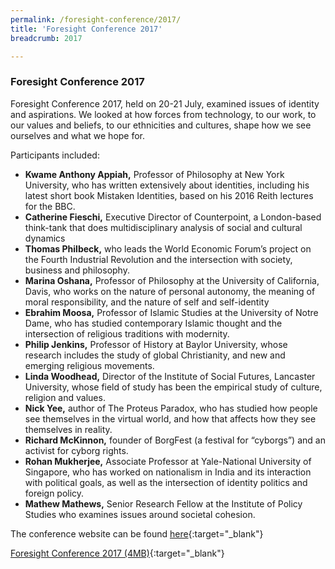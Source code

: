 ```yaml
---
permalink: /foresight-conference/2017/
title: 'Foresight Conference 2017'
breadcrumb: 2017

---
```



### **Foresight Conference 2017**

Foresight Conference 2017, held on 20-21 July, examined issues of identity and aspirations. We looked at how forces from technology, to our work, to our values and beliefs, to our ethnicities and cultures, shape how we see ourselves and what we hope for.

Participants included: 

* **Kwame Anthony Appiah,** Professor of Philosophy at New York University, who has written extensively about identities, including his latest short book Mistaken Identities, based on his 2016 Reith lectures for the BBC.
* **Catherine Fieschi,** Executive Director of Counterpoint, a London-based think-tank that does multidisciplinary analysis of social and cultural dynamics    
* **Thomas Philbeck,** who leads the World Economic Forum’s project on the Fourth Industrial Revolution and the intersection with society, business and philosophy.
* **Marina Oshana,** Professor of Philosophy at the University of California, Davis, who works on the nature of personal autonomy, the meaning of moral responsibility, and the nature of self and self-identity
* **Ebrahim Moosa,** Professor of Islamic Studies at the University of Notre Dame, who has studied contemporary Islamic thought and the intersection of religious traditions with modernity.
* **Philip Jenkins,** Professor of History at Baylor University, whose research includes the study of global Christianity, and new and emerging religious movements.
* **Linda Woodhead,** Director of the Institute of Social Futures, Lancaster University, whose field of study has been the empirical study of culture, religion and values.
* **Nick Yee,** author of The Proteus Paradox, who has studied how people see themselves in the virtual world, and how that affects how they see themselves in reality.
* **Richard McKinnon,** founder of BorgFest (a festival for “cyborgs”) and an activist for cyborg rights.
* **Rohan Mukherjee,** Associate Professor at Yale-National University of Singapore, who has worked on nationalism in India and its interaction with political goals, as well as the intersection of identity politics and foreign policy.
* **Mathew Mathews,** Senior Research Fellow at the Institute of Policy Studies who examines issues around societal cohesion.

The conference website can be found [here](https://stratfutures.wixsite.com/foresightconference){:target="_blank"}  


[Foresight Conference 2017 (4MB)](https://www.csf.gov.sg/files/media-centre/csf-foresight-conference-2017-report.pdf){:target="_blank"}

 
